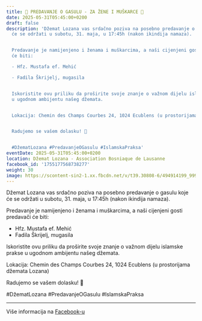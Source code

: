 ```yaml
---
title: 🕌 PREDAVANJE O GASULU - ZA ŽENE I MUŠKARCE 🕌
date: 2025-05-31T05:45:00+0200
draft: false
description: 'Džemat Lozana vas srdačno poziva na posebno predavanje o gasulu koje
  će se održati u subotu, 31. maja, u 17:45h (nakon ikindija namaza).


  Predavanje je namijenjeno i ženama i muškarcima, a naši cijenjeni gosti predavači
  će biti:

  - Hfz. Mustafa ef. Mehić

  - Fadila Škrijelj, mugasila


  Iskoristite ovu priliku da proširite svoje znanje o važnom dijelu islamske prakse
  u ugodnom ambijentu našeg džemata.


  Lokacija: Chemin des Champs Courbes 24, 1024 Ecublens (u prostorijama džemata Lozana)


  Radujemo se vašem dolasku! 🤲


  #DžematLozana #PredavanjeOGasulu #IslamskaPraksa'
eventDate: 2025-05-31T05:45:00+0200
location: Džemat Lozana - Association Bosniaque de Lausanne
facebook_id: '1755177568738277'
weight: 30
image: https://scontent-sin2-1.xx.fbcdn.net/v/t39.30808-6/494914199_999822612278338_4903146151217973195_n.jpg?_nc_cat=102&ccb=1-7&_nc_sid=9e60e4&_nc_ohc=aEsh_XP4ubgQ7kNvwEK9_Wi&_nc_oc=AdlJOr_ql5PIooESXSe0S1qW7_jmG9fFp0ALRUhOW4GhbgthrX_7aiT-2NSbT3BBe4I&_nc_zt=23&_nc_ht=scontent-sin2-1.xx&edm=ABTKTjYEAAAA&_nc_gid=idQKz17jwbQt6a4YDniMgQ&oh=00_AfJTaFv5dHuqj7vOpffnHPiaYfPLAxtE6-XEgg6NRf1pzA&oe=68419124
---
```


Džemat Lozana vas srdačno poziva na posebno predavanje o gasulu koje će se održati u subotu, 31. maja, u 17:45h (nakon ikindija namaza).

Predavanje je namijenjeno i ženama i muškarcima, a naši cijenjeni gosti predavači će biti:
- Hfz. Mustafa ef. Mehić
- Fadila Škrijelj, mugasila

Iskoristite ovu priliku da proširite svoje znanje o važnom dijelu islamske prakse u ugodnom ambijentu našeg džemata.

Lokacija: Chemin des Champs Courbes 24, 1024 Ecublens (u prostorijama džemata Lozana)

Radujemo se vašem dolasku! 🤲

#DžematLozana #PredavanjeOGasulu #IslamskaPraksa

---

Više informacija na [Facebook-u](https://facebook.com/events/1755177568738277)